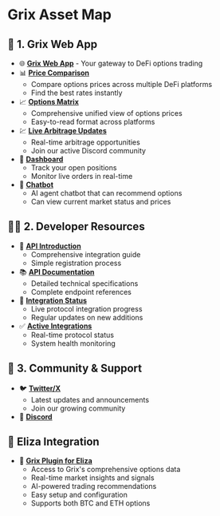 # Grix Asset Map

## 🚀 1. Grix Web App

- 🌐 [**Grix Web App**](https://app.grix.finance) - Your gateway to DeFi options trading
- 📊 [**Price Comparison**](https://app.grix.finance/prices?positionType=long&asset=ETH&optionType=call&tradeType=vanilla)
  - Compare options prices across multiple DeFi platforms
  - Find the best rates instantly
- 📈 [**Options Matrix**](https://app.grix.finance/optionsMatrix?asset=BTC&optionType=call)
  - Comprehensive unified view of options prices
  - Easy-to-read format across platforms
- 💹 [**Live Arbitrage Updates**](https://discord.gg/Qr7cgTru)
  - Real-time arbitrage opportunities
  - Join our active Discord community
- 📱 [**Dashboard**](https://app.grix.finance/orders?positionsTableType=Positions&ordersTableType=LiveOrders)
  - Track your open positions
  - Monitor live orders in real-time
- 🤖 [**Chatbot**](https://app.grix.finance/chat)
  - AI agent chatbot that can recommend options
  - Can view current market status and prices

## 👨‍💻 2. Developer Resources

- 📖 [**API Introduction**](https://github.com/grixprotocol/defi-options-hub/blob/main/api/README.md)
  - Comprehensive integration guide
  - Simple registration process
- 📚 [**API Documentation**](https://grix.apidocumentation.com)
  - Detailed technical specifications
  - Complete endpoint references
- 🔄 [**Integration Status**](https://github.com/grixprotocol/defi-options-adapters)
  - Live protocol integration progress
  - Regular updates on new additions
- ✅ [**Active Integrations**](https://app.grix.finance/status)
  - Real-time protocol status
  - System health monitoring

## 🤝 3. Community & Support

- 🐦 [**Twitter/X**](https://x.com/GrixFinance)
  - Latest updates and announcements
  - Join our growing community
- 💬 [**Discord**](https://t.co/YPGAhKlcUV)

## 🤖 Eliza Integration

- 🔌 [**Grix Plugin for Eliza**](https://github.com/grixprotocol/plugin-grix)
  - Access to Grix's comprehensive options data
  - Real-time market insights and signals
  - AI-powered trading recommendations
  - Easy setup and configuration
  - Supports both BTC and ETH options

